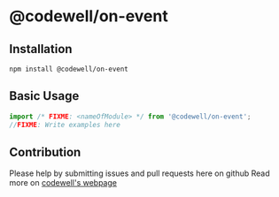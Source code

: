 # @codewell/on-event

## Installation

```
npm install @codewell/on-event
```

## Basic Usage

```JavaScript
import /* FIXME: <nameOfModule> */ from '@codewell/on-event';
//FIXME: Write examples here
```

## Contribution

Please help by submitting issues and pull requests here on github
Read more on [codewell's webpage](https://codewell.github.io/contribution)
